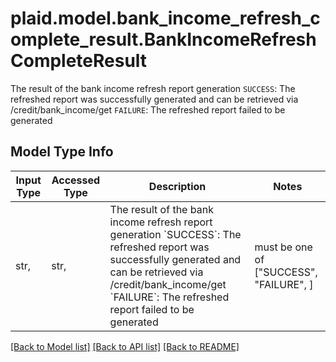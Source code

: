 # plaid.model.bank_income_refresh_complete_result.BankIncomeRefreshCompleteResult

The result of the bank income refresh report generation  `SUCCESS`: The refreshed report was successfully generated and can be retrieved via /credit/bank_income/get  `FAILURE`: The refreshed report failed to be generated

## Model Type Info
Input Type | Accessed Type | Description | Notes
------------ | ------------- | ------------- | -------------
str,  | str,  | The result of the bank income refresh report generation  &#x60;SUCCESS&#x60;: The refreshed report was successfully generated and can be retrieved via /credit/bank_income/get  &#x60;FAILURE&#x60;: The refreshed report failed to be generated | must be one of ["SUCCESS", "FAILURE", ] 

[[Back to Model list]](../../README.md#documentation-for-models) [[Back to API list]](../../README.md#documentation-for-api-endpoints) [[Back to README]](../../README.md)

